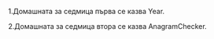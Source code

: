 1.Домашната за седмица първа се казва Year.				

2.Домашната за седмица втора се казва AnagramChecker.
